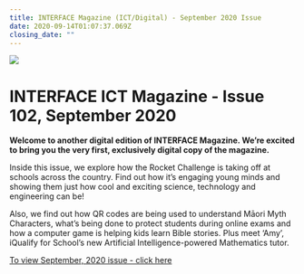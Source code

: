 ```yaml
---
title: INTERFACE Magazine (ICT/Digital) - September 2020 Issue
date: 2020-09-14T01:07:37.069Z
closing_date: ""
---
```

![](https://res.cloudinary.com/whanganuihigh/image/upload/v1600045987/Careers%20and%20Vocational/Logos/NZ_Interface.png)

# INTERFACE ICT Magazine - Issue 102, September 2020

**Welcome to another digital edition of INTERFACE Magazine. We’re excited to bring you the very first, exclusively digital copy of the magazine.**

Inside this issue, we explore how the Rocket Challenge is taking off at schools across the country. Find out how it’s engaging young minds and showing them just how cool and exciting science, technology and engineering can be!

Also, we find out how QR codes are being used to understand Māori Myth Characters, what’s being done to protect students during online exams and how a computer game is helping kids learn Bible stories. Plus meet ‘Amy’, iQualify for School’s new Artificial Intelligence-powered Mathematics tutor.

[To view September, 2020 issue - click here](https://interfaceonline.co.nz/issue102-sep20/)